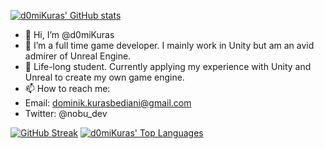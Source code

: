 [![d0miKuras' GitHub stats](https://github-readme-stats.vercel.app/api?username=d0miKuras&show_icons=true&bg_color=1e1e2e&text_color=cdd6f4&icon_color=cba6f7&title_color=94e2d5)](https://github.com/d0miKuras)
- 👋 Hi, I’m @d0miKuras
- 👀 I’m a full time game developer. I mainly work in Unity but am an avid admirer of Unreal Engine.
- 🌱 Life-long student. Currently applying my experience with Unity and Unreal to create my own game engine. 
- 📫 How to reach me:
- Email: dominik.kurasbediani@gmail.com
- Twitter: @nobu_dev 

[![GitHub Streak](https://streak-stats.demolab.com?user=d0miKuras&theme=dracula&dates=CDD6F4&ring=94E2D5&fire=F76A30&sideNums=CBA6F7&sideLabels=CBA6F7&background=1E1E2E&currStreakLabel=CDD6F4&currStreakNum=94E2D5)](https://twitter.com/nobu_dev)
[![d0miKuras' Top Languages](https://github-readme-stats.vercel.app/api/top-langs/?username=d0miKuras&hide=ShaderLab,javascript&exclude_repo=FPS_MultiplayerSolution,TopDownShooter&layout=compact&bg_color=1e1e2e&text_color=cdd6f4&icon_color=cba6f7&title_color=94e2d5)](https://www.linkedin.com/in/dominik-kurasbediani-7b783a21b/)
<!---
d0miKuras/d0miKuras is a ✨ special ✨ repository because its `README.md` (this file) appears on your GitHub profile.
You can click the Preview link to take a look at your changes.
--->
